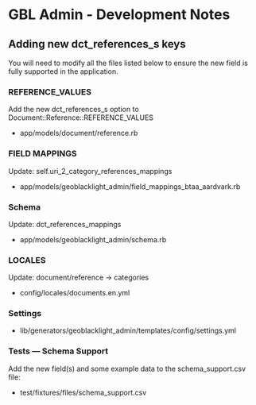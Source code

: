 # GBL Admin - Development Notes

## Adding new dct_references_s keys

You will need to modify all the files listed below to ensure the new field is fully supported in the application.

### REFERENCE_VALUES
Add the new dct_references_s option to Document::Reference::REFERENCE_VALUES
* app/models/document/reference.rb

### FIELD MAPPINGS
Update: self.uri_2_category_references_mappings
* app/models/geoblacklight_admin/field_mappings_btaa_aardvark.rb

### Schema
Update: dct_references_mappings
* app/models/geoblacklight_admin/schema.rb

### LOCALES
Update: document/reference -> categories
* config/locales/documents.en.yml

### Settings
* lib/generators/geoblacklight_admin/templates/config/settings.yml

### Tests — Schema Support
Add the new field(s) and some example data to the schema_support.csv file:
* test/fixtures/files/schema_support.csv

